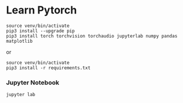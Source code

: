 # Learn Pytorch

```commandline
source venv/bin/activate
pip3 install --upgrade pip
pip3 install torch torchvision torchaudio jupyterlab numpy pandas matplotlib
```

or

```commandline
source venv/bin/activate
pip3 install -r requirements.txt
```

### Jupyter Notebook
```commandline
jupyter lab
```